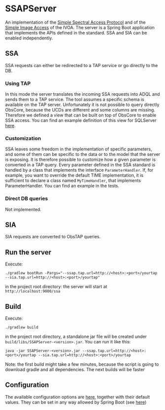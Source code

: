# SSAPServer
An implementation of the [Simple Spectral Access Protocol](http://www.ivoa.net/documents/SSA/20120210/REC-SSA-1.1-20120210.pdf) and of the [Simple Image Access](http://www.ivoa.net/documents/SIA/20151223/REC-SIA-2.0-20151223.html) of the IVOA.
The server is a Spring Boot application that implements the APIs defined in the standard.
SSA and SIA can be enabled independently.

## SSA
SSA requests can either be redirected to a TAP service or go directly to the DB.

### Using TAP
In this mode the server translates the incoming SSA requests into ADQL and sends them to a TAP service.
The tool assumes a specific schema is available on the TAP server. Unfortunately it is not possible to query directly ObsCore, 
because the UCDs are different and some columns are missing. Therefore we defined a view that can be built on top of
ObsCore to enable SSA access. You can find an example definition of this view for SQLServer [here](https://github.com/vforchi/SSAPServer/blob/master/sql/create_view_ssa.sql).

### Customization
SSA leaves some freedom in the implementation of specific parameters, and some of them can be specific to the data or to the
model that the server is exposing. It is therefore possible to customize how a given parameter is converted in a TAP query.
Every parameter defined in the SSA standard is handled by a class that implements the interface `ParameterHandler`.
If, for example, you want to override the default TIME implementation, it is sufficient to declare a class named `MyTimeHandler`, that implements ParameterHandler. You can find an example in the tests.

### Direct DB queries
Not implemented.

## SIA
SIA requests are converted to ObsTAP queries.

## Run the server
Execute:
```
./gradlew bootRun -Pargs="--ssap.tap.url=http://<host>:<port>/yourtap --sia.tap.url=http://<host>:<port>/yourtap"
```
in the project root directory: the server will start at `http://localhost:9000/ssa`
## Build
Execute:
```
./gradlew build
```
in the project root directory, a standalone jar file will be created under `build/libs/SSAPServer-<version>.jar`. You can run it like this:
```
java -jar SSAPServer-<version>.jar --ssap.tap.url=http://<host>:<port>/yourtap --sia.tap.url=http://<host>:<port>/yourtap
```
Note: the first build might take a few minutes, because the script is going to download gradle and all dependencies. The 
next builds will be faster

## Configuration
The available configuration options are [here](src/main/resources/application.properties), together with their default values.
They can be set in any way allowed by Spring Boot (see [here](https://docs.spring.io/spring-boot/docs/current/reference/html/boot-features-external-config.html))
